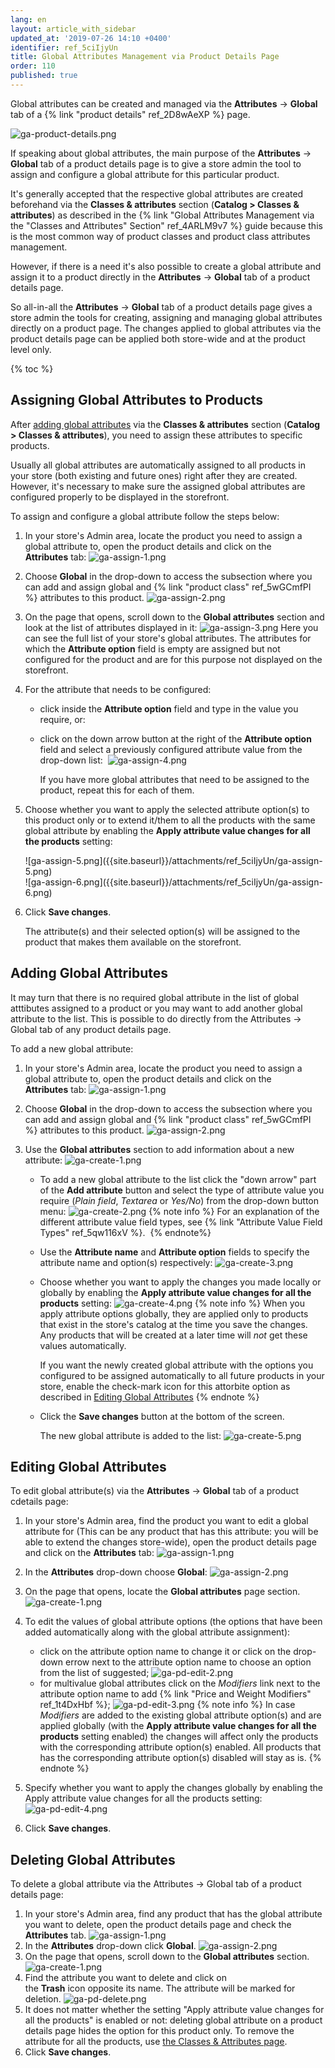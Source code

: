 ```yaml
---
lang: en
layout: article_with_sidebar
updated_at: '2019-07-26 14:10 +0400'
identifier: ref_5ciIjyUn
title: Global Attributes Management via Product Details Page
order: 110
published: true
---
```

Global attributes can be created and managed via the **Attributes** -> **Global** tab of a {% link "product details" ref_2D8wAeXP %} page.

![ga-product-details.png]({{site.baseurl}}/attachments/ref_5ciIjyUn/ga-product-details.png)

If speaking about global attributes, the main purpose of the **Attributes** -> **Global** tab of a product details page is to give a store admin the tool to assign and configure a global attribute for this particular product.

It's generally accepted that the respective global attributes are created beforehand via the **Classes & attributes** section (**Catalog > Classes & attributes**) as described in the {% link "Global Attributes Management via the "Classes and Attributes" Section" ref_4ARLM9v7 %} guide because this is the most common way of product classes and product class attributes management.

However, if there is a need it's also possible to create a global attribute and assign it to a product directly in the **Attributes** -> **Global** tab of a product details page.

So all-in-all the **Attributes** -> **Global** tab of a product details page gives a store admin the tools for creating, assigning and managing global attributes directly on a product page. The changes applied to global attributes via the product details page can be applied both store-wide and at the product level only.

{% toc %}

## Assigning Global Attributes to Products

After [adding global attributes](https://kb.x-cart.com/product_classes_and_attributes/attributes/attribute_scope/global/classes_and_attributes.html#adding-global-attributes "Global Attributes Management via Product Details Page") via the **Classes & attributes** section (**Catalog > Classes & attributes**), you need to assign these attributes to specific products. 

Usually all global attributes are automatically assigned to all products in your store (both existing and future ones) right after they are created. However, it's necessary to make sure the assigned global attributes are configured properly to be displayed in the storefront.

To assign and configure a global attribute follow the steps below:

1.  In your store's Admin area, locate the product you need to assign a global attribute to, open the product details and click on the **Attributes** tab:
    ![ga-assign-1.png]({{site.baseurl}}/attachments/ref_5ciIjyUn/ga-assign-1.png)

2.  Choose __Global__ in the drop-down to access the subsection where you can add and assign global and {% link "product class" ref_5wGCmfPI %} attributes to this product.
    ![ga-assign-2.png]({{site.baseurl}}/attachments/ref_5ciIjyUn/ga-assign-2.png)

3.  On the page that opens, scroll down to the **Global attributes** section and look at the list of attributes displayed in it:
    ![ga-assign-3.png]({{site.baseurl}}/attachments/ref_5ciIjyUn/ga-assign-3.png)
    Here you can see the full list of your store's global attributes. The attributes for which the **Attribute option** field is empty are assigned but not configured for the product and are for this purpose not displayed on the storefront. 
4.  For the attribute that needs to be configured:
    *   click inside the **Attribute option** field and type in the value you require, or:
    *   click on the down arrow button at the right of the **Attribute option** field and select a previously configured attribute value from the drop-down list: 
        ![ga-assign-4.png]({{site.baseurl}}/attachments/ref_5ciIjyUn/ga-assign-4.png)
        
        If you have more global attributes that need to be assigned to the product, repeat this for each of them.

5.  Choose whether you want to apply the selected attribute option(s) to this product only or to extend it/them to all the products with the same global attribute by enabling the **Apply attribute value changes for all the products** setting:
    <div class="ui stackable two column grid">
      <div class="column" markdown="span">![ga-assign-5.png]({{site.baseurl}}/attachments/ref_5ciIjyUn/ga-assign-5.png)</div>
      <div class="column" markdown="span">![ga-assign-6.png]({{site.baseurl}}/attachments/ref_5ciIjyUn/ga-assign-6.png)</div>
    </div>

6.  Click **Save changes**.
    
    The attribute(s) and their selected option(s) will be assigned to the product that makes them available on the storefront.


## Adding Global Attributes

It may turn that there is no required global attribute in the list of global atttibutes assigned to a product or you may want to add another global attribute to the list. This is possible to do directly from the Attributes -> Global tab of any product details page.

To add a new global attribute:

1.  In your store's Admin area, locate the product you need to assign a global attribute to, open the product details and click on the **Attributes** tab:
    ![ga-assign-1.png]({{site.baseurl}}/attachments/ref_5ciIjyUn/ga-assign-1.png)

2.  Choose __Global__ in the drop-down to access the subsection where you can add and assign global and {% link "product class" ref_5wGCmfPI %} attributes to this product.
    ![ga-assign-2.png]({{site.baseurl}}/attachments/ref_5ciIjyUn/ga-assign-2.png)

3.  Use the **Global attributes** section to add information about a new attribute:
    ![ga-create-1.png]({{site.baseurl}}/attachments/ref_5ciIjyUn/ga-create-1.png)
    *  To add a new global attribute to the list click the "down arrow" part of the **Add attribute** button and select the type of attribute value you require (_Plain field_, _Textarea_ or _Yes/No_) from the drop-down button menu:
        ![ga-create-2.png]({{site.baseurl}}/attachments/ref_5ciIjyUn/ga-create-2.png)
        {% note info %}
        For an explanation of the different attribute value field types, see {% link "Attribute Value Field Types" ref_5qw116xV %}. 
        {% endnote%}

    *  Use the **Attribute name** and **Attribute option** fields to specify the attribute name and option(s) respectively:
        ![ga-create-3.png]({{site.baseurl}}/attachments/ref_5ciIjyUn/ga-create-3.png)

    *  Choose whether you want to apply the changes you made locally or globally by enabling the **Apply attribute value changes for all the products** setting:
        ![ga-create-4.png]({{site.baseurl}}/attachments/ref_5ciIjyUn/ga-create-4.png)
        {% note info %}
        When you apply attribute options globally, they are applied only to products that exist in the store's catalog at the time you save the changes. Any products that will be created at a later time will _not_ get these values automatically.
        
        If you want the newly created global attribute with the options you configured to be assigned automatically to all future products in your store, enable the check-mark icon for this attorbite option as described in [Editing Global Attributes](https://kb.x-cart.com/product_classes_and_attributes/attributes/attribute_scope/global/classes_and_attributes.html#editing-global-attributes "Global Attributes Management via Product Details Page")
        {% endnote %}
    *  Click the **Save changes** button at the bottom of the screen.

        The new global attribute is added to the list:
        ![ga-create-5.png]({{site.baseurl}}/attachments/ref_5ciIjyUn/ga-create-5.png)
       

## Editing Global Attributes

To edit global attribute(s) via the **Attributes** -> **Global** tab of a product cdetails page:

1.  In your store's Admin area, find the product you want to edit a global attribute for (This can be any product that has this attribute: you will be able to extend the changes store-wide), open the product details page and click on the **Attributes** tab:
    ![ga-assign-1.png]({{site.baseurl}}/attachments/ref_5ciIjyUn/ga-assign-1.png)
2.  In the **Attributes** drop-down choose **Global**:
    ![ga-assign-2.png]({{site.baseurl}}/attachments/ref_5ciIjyUn/ga-assign-2.png)
3.  On the page that opens, locate the **Global attributes** page section.
    ![ga-create-1.png]({{site.baseurl}}/attachments/ref_5ciIjyUn/ga-create-1.png)
4.  To edit the values of global attribute options (the options that have been added automatically along with the global attribute assignment):
      * click on the attribute option name to change it or click on the drop-down errow next to the attribute option name to choose an option from the list of suggested;
        ![ga-pd-edit-2.png]({{site.baseurl}}/attachments/ref_5ciIjyUn/ga-pd-edit-2.png)
      * for multivalue global attributes click on the _Modifiers_ link next to the attribute option name to add {% link "Price and Weight Modifiers" ref_1t4DxHbf %};
        ![ga-pd-edit-3.png]({{site.baseurl}}/attachments/ref_5ciIjyUn/ga-pd-edit-3.png)
        {% note info %}
        In case _Modifiers_ are added to the existing global attribute option(s) and are applied globally (with the **Apply attribute value changes for all the products** setting enabled) the changes will affect only the products with the corresponding attribute option(s) enabled. All products that has the corresponding attribute option(s) disabled will stay as is.
        {% endnote %}  
        
5.  Specify whether you want to apply the changes globally by enabling the Apply attribute value changes for all the products setting: 
    ![ga-pd-edit-4.png]({{site.baseurl}}/attachments/ref_5ciIjyUn/ga-pd-edit-4.png)
6.  Click **Save changes**.

## Deleting Global Attributes

To delete a global attribute via the Attributes -> Global tab of a product details page:

1.  In your store's Admin area, find any product that has the global attribute you want to delete, open the product details page and check the **Attributes** tab.
    ![ga-assign-1.png]({{site.baseurl}}/attachments/ref_5ciIjyUn/ga-assign-1.png)
2.  In the **Attributes** drop-down click **Global**.
    ![ga-assign-2.png]({{site.baseurl}}/attachments/ref_5ciIjyUn/ga-assign-2.png)
3.  On the page that opens, scroll down to the **Global attributes** section.
    ![ga-create-1.png]({{site.baseurl}}/attachments/ref_5ciIjyUn/ga-create-1.png)
4.  Find the attribute you want to delete and click on the **Trash** icon opposite its name. The attribute will be marked for deletion.
    ![ga-pd-delete.png]({{site.baseurl}}/attachments/ref_5ciIjyUn/ga-pd-delete.png)
5.  It does not matter whether the setting "Apply attribute value changes for all the products" is enabled or not: deleting global attribute on a product details page hides the option for this product only. To remove the attribute for all the products, use [the Classes & Attributes page](https://kb.x-cart.com/product_classes_and_attributes/attributes/attribute_scope/global/classes_and_attributes.html#deleting-global-attributes "Global Attributes Management via Product Details Page").
6.  Click **Save changes**.
